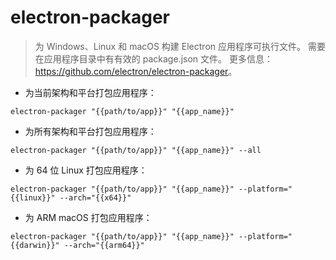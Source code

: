 # electron-packager

> 为 Windows、Linux 和 macOS 构建 Electron 应用程序可执行文件。
> 需要在应用程序目录中有有效的 package.json 文件。
> 更多信息：<https://github.com/electron/electron-packager>。

- 为当前架构和平台打包应用程序：

`electron-packager "{{path/to/app}}" "{{app_name}}"`

- 为所有架构和平台打包应用程序：

`electron-packager "{{path/to/app}}" "{{app_name}}" --all`

- 为 64 位 Linux 打包应用程序：

`electron-packager "{{path/to/app}}" "{{app_name}}" --platform="{{linux}}" --arch="{{x64}}"`

- 为 ARM macOS 打包应用程序：

`electron-packager "{{path/to/app}}" "{{app_name}}" --platform="{{darwin}}" --arch="{{arm64}}"`